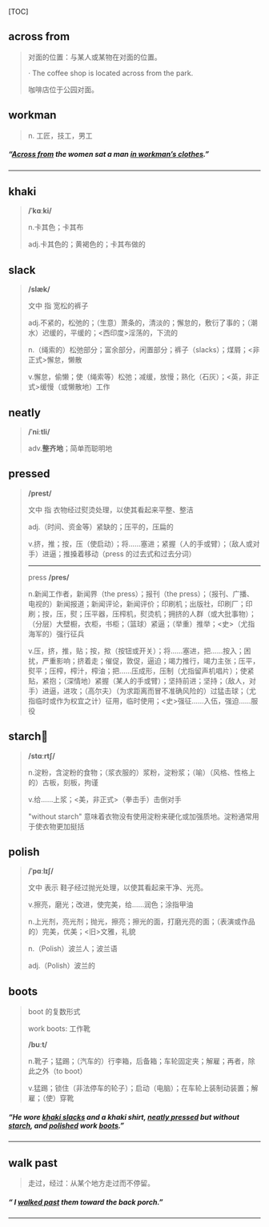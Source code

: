 [TOC]

## across from

> 对面的位置：与某人或某物在对面的位置。
>
> · The coffee shop is located across from the park.
>
> 咖啡店位于公园对面。

## workman

> n. 工匠，技工，男工

##### “<u>**Across from**</u> the women sat a man <u>in **workman’s** clothes</u>.”

---

## khaki

> **/ˈkɑːki/**
>
> n.卡其色；卡其布
>
> adj.卡其色的；黄褐色的；卡其布做的

## slack

> **/slæk/**
>
> 文中 指 宽松的裤子
>
> adj.不紧的，松弛的；（生意）萧条的，清淡的；懈怠的，敷衍了事的；（潮水）迟缓的，平缓的；<西印度>淫荡的，下流的
>
> n.（绳索的）松弛部分；富余部分，闲置部分；裤子（slacks）；煤屑；<非正式>懈怠，懒散
>
> v.懈怠，偷懒；使（绳索等）松弛；减缓，放慢；熟化（石灰）；<英，非正式>缓慢（或懒散地）工作

## neatly

> **/ˈniːtli/**
>
> adv.**整齐地**；简单而聪明地

## pressed

> **/prest/**
>
> 文中 指  衣物经过熨烫处理，以使其看起来平整、整洁
>
> adj.（时间、资金等）紧缺的；压平的，压扁的
>
> v.挤，推；按，压（使启动）；将……塞进；紧握（人的手或臂）；（敌人或对手）进逼；推搡着移动（press 的过去式和过去分词）
>
> ---
>
> press **/pres/**
>
> n.新闻工作者，新闻界（the press）；报刊（the press）；（报刊、广播、电视的）新闻报道；新闻评论，新闻评价；印刷机；出版社，印刷厂；印刷；按，压，熨；压平器，压榨机，熨烫机；拥挤的人群（或大批事物）；（分层）大壁橱，衣柜，书柜；（篮球）紧逼；（举重）推举；<史>（尤指海军的）强行征兵
>
> v.压，挤，推，贴；按，揿（按钮或开关）；将……塞进，把……按入；困扰，严重影响；挤着走；催促，敦促，逼迫；竭力推行，竭力主张；压平，熨平；压榨，榨汁，榨油；把……压成形，压制（尤指留声机唱片）；使紧贴，紧抱；（深情地）紧握（某人的手或臂）；坚持前进；坚持；（敌人，对手）进逼，进攻；（高尔夫）（为求距离而冒不准确风险的）过猛击球；（尤指临时或作为权宜之计）征用，临时使用；<史>强征……入伍，强迫……服役

## starch🚩

> **/stɑːrtʃ/**
>
> n.淀粉，含淀粉的食物；（浆衣服的）浆粉，淀粉浆；（喻）（风格、性格上的）古板，刻板，拘谨
>
> v.给……上浆；<美，非正式>（拳击手）击倒对手
>
> "without starch" 意味着衣物没有使用淀粉来硬化或加强质地。淀粉通常用于使衣物更加挺括

## polish

> **/ˈpɑːlɪʃ/**
>
> 文中 表示 鞋子经过抛光处理，以使其看起来干净、光亮。
>
> v.擦亮，磨光；改进，使完美，给……润色；涂指甲油
>
> n.上光剂，亮光剂；抛光，擦亮；擦光的面，打磨光亮的面；（表演或作品的）完美，优美；<旧>文雅，礼貌
>
> n.（Polish）波兰人；波兰语
>
> adj.（Polish）波兰的

## boots

> boot 的复数形式
>
> work boots: 工作靴
>
> **/buːt/**
>
> n.靴子；猛踢；（汽车的）行李箱，后备箱；车轮固定夹；解雇；再者，除此之外（to boot）
>
> v.猛踢；锁住（非法停车的轮子）；启动（电脑）；在车轮上装制动装置；解雇；（使）穿靴

##### “He wore <u>**khaki** **slacks**</u> and a khaki shirt, <u>**neatly** **pressed**</u> but without **<u>starch</u>**, and **<u>polished</u>** work **<u>boots</u>**.”

---

## walk past 

> 走过，经过：从某个地方走过而不停留。

##### “ I **<u>walked past</u>** them toward the back porch.”

---